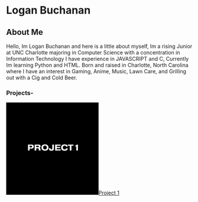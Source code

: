 # Logan Buchanan
## About Me
Hello, Im Logan Buchanan and here is a little about myself,
Im a rising Junior at UNC Charlotte majoring in Computer Science
with a concentration in Information Technology
I have experience in JAVASCRIPT and C, Currently Im learning
Python and HTML.
Born and raised in Charlotte, North Carolina where I have an
interest in Gaming, Anime, Music, Lawn Care, and Grilling out
with a Cig and Cold Beer.

### Projects-

<a href="https://github.com/LoganBuchanan/LoganBuchanan.github.io/blob/main/Heart_Attack_Risk(1).ipynb"><img src="project1.jpg" alt="Link project." style="width:250px;height:250px;">Project 1</a>


